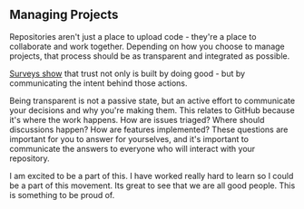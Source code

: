 ## Managing Projects 

Repositories aren't just a place to upload code - they're a place to collaborate and work together. Depending on how you choose to manage projects, that process should be as transparent and integrated as possible. 

[Surveys show](https://m.signalvnoise.com/the-3-most-effective-ways-to-build-trust-as-a-leader/) that trust not only is built by doing good - but by communicating the intent behind those actions. 

Being transparent is not a passive state, but an active effort to communicate your decisions and why you're making them. This relates to GitHub because it's where the work happens. How are issues triaged? Where should discussions happen? How are features implemented? These questions are important for you to answer for yourselves, and it's important to communicate the answers to everyone who will interact with your repository. 


I am excited to be a part of this. I have worked really hard to learn so I could be a part of this movement. Its great to see that we are all good people. This is something to be proud of.
